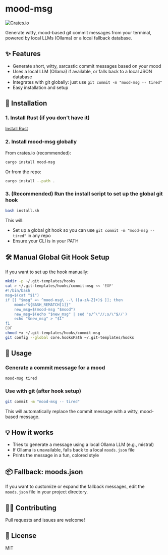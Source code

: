 # mood-msg
[![Crates.io](https://img.shields.io/crates/v/mood-msg.svg)](https://crates.io/crates/mood-msg)

Generate witty, mood-based git commit messages from your terminal, powered by local LLMs (Ollama) or a local fallback database.

## ✨ Features
- Generate short, witty, sarcastic commit messages based on your mood
- Uses a local LLM (Ollama) if available, or falls back to a local JSON database
- Integrates with git globally: just use `git commit -m "mood-msg -- tired"`
- Easy installation and setup

## 🚀 Installation

### 1. Install Rust (if you don't have it)
[Install Rust](https://www.rust-lang.org/tools/install)

### 2. Install mood-msg globally
From crates.io (recommended):
```sh
cargo install mood-msg
```
Or from the repo:
```sh
cargo install --path .
```

### 3. (Recommended) Run the install script to set up the global git hook
```sh
bash install.sh
```
This will:
- Set up a global git hook so you can use `git commit -m "mood-msg -- tired"` in any repo
- Ensure your CLI is in your PATH

## 🛠️ Manual Global Git Hook Setup
If you want to set up the hook manually:
```sh
mkdir -p ~/.git-templates/hooks
cat > ~/.git-templates/hooks/commit-msg << 'EOF'
#!/bin/bash
msg=$(cat "$1")
if [[ "$msg" =~ ^mood-msg\ --\ ([a-zA-Z]+)$ ]]; then
    mood="${BASH_REMATCH[1]}"
    new_msg=$(mood-msg "$mood")
    new_msg=$(echo "$new_msg" | sed 's/^\"//;s/\"$//')
    echo "$new_msg" > "$1"
fi
EOF
chmod +x ~/.git-templates/hooks/commit-msg
git config --global core.hooksPath ~/.git-templates/hooks
```

## 📝 Usage

### Generate a commit message for a mood
```sh
mood-msg tired
```

### Use with git (after hook setup)
```sh
git commit -m "mood-msg -- tired"
```
This will automatically replace the commit message with a witty, mood-based message.

## 💡 How it works
- Tries to generate a message using a local Ollama LLM (e.g., mistral)
- If Ollama is unavailable, falls back to a local `moods.json` file
- Prints the message in a fun, colored style

## 📦 Fallback: moods.json
If you want to customize or expand the fallback messages, edit the `moods.json` file in your project directory.

## 🧑‍💻 Contributing
Pull requests and issues are welcome!

## 📄 License
MIT 